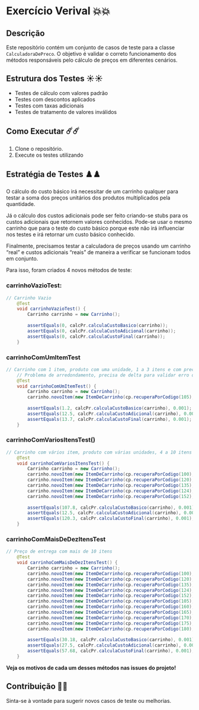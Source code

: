 ﻿# Exercício Verival 💥💥

## Descrição

Este repositório contém um conjunto de casos de teste para a classe `CalculadoraDePreco`. O objetivo é validar o correto funcionamento dos métodos responsáveis pelo cálculo de preços em diferentes cenários.

## Estrutura dos Testes ☀️☀️ 

- Testes de cálculo com valores padrão
- Testes com descontos aplicados
- Testes com taxas adicionais
- Testes de tratamento de valores inválidos

## Como Executar ☄️☄️

1. Clone o repositório.
2. Execute os testes utilizando 

## Estratégia de Testes ♟️♟️

O cálculo do custo básico irá necessitar de um carrinho qualquer para testar a soma dos preços unitários dos produtos multiplicados pela quantidade.

Já o cálculo dos custos adicionais pode ser feito criando-se stubs para os custos adicionais que retornem valores conhecidos. Pode-se usar o mesmo carrinho que para o teste do custo básico porque este não irá influenciar nos testes e irá retornar um custo básico conhecido.

Finalmente, precisamos testar a calculadora de preços usando um carrinho “real” e custos adicionais “reais” de maneira a verificar se funcionam todos em conjunto.

Para isso, foram criados 4 novos métodos de teste:

### carrinhoVazioTest:

```java
// Carrinho Vazio
    @Test
    void carrinhoVazioTest() {
        Carrinho carrinho = new Carrinho();
        
        assertEquals(0, calcPr.calculaCustoBasico(carrinho));
        assertEquals(0, calcPr.calculaCustoAdicional(carrinho));
        assertEquals(0, calcPr.calculaCustoFinal(carrinho));
    }
```

### carrinhoComUmItemTest

```java
// Carrinho com 1 item, produto com uma unidade, 1 a 3 itens e com preco em dolar
    // Problema de arredondamento, precisa de delta para validar erro de aproximacao
    @Test
    void carrinhoComUmItemTest() {
        Carrinho carrinho = new Carrinho();
        carrinho.novoItem(new ItemDeCarrinho(cp.recuperaPorCodigo(105), 1));
        
        assertEquals(1.2, calcPr.calculaCustoBasico(carrinho), 0.001);
        assertEquals(12.5, calcPr.calculaCustoAdicional(carrinho), 0.001);
        assertEquals(13.7, calcPr.calculaCustoFinal(carrinho), 0.001);
    }
```

### carrinhoComVariosItensTest()

```java
// Carrinho com vários item, produto com várias unidades, 4 a 10 itens e sem preço em dólar
    @Test
    void carrinhoComVariosItensTest() {
        Carrinho carrinho = new Carrinho();
        carrinho.novoItem(new ItemDeCarrinho(cp.recuperaPorCodigo(100), 10));
        carrinho.novoItem(new ItemDeCarrinho(cp.recuperaPorCodigo(120), 10));
        carrinho.novoItem(new ItemDeCarrinho(cp.recuperaPorCodigo(135), 5));
        carrinho.novoItem(new ItemDeCarrinho(cp.recuperaPorCodigo(124), 10));
        carrinho.novoItem(new ItemDeCarrinho(cp.recuperaPorCodigo(152), 10));
        
        assertEquals(107.8, calcPr.calculaCustoBasico(carrinho), 0.001);
        assertEquals(12.5, calcPr.calculaCustoAdicional(carrinho), 0.001);
        assertEquals(120.3, calcPr.calculaCustoFinal(carrinho), 0.001);
    }
```

### carrinhoComMaisDeDezItensTest

```java
// Preço de entrega com mais de 10 itens
    @Test
    void carrinhoComMaisDeDezItensTest() {
        Carrinho carrinho = new Carrinho();
        carrinho.novoItem(new ItemDeCarrinho(cp.recuperaPorCodigo(100), 1));
        carrinho.novoItem(new ItemDeCarrinho(cp.recuperaPorCodigo(120), 1));
        carrinho.novoItem(new ItemDeCarrinho(cp.recuperaPorCodigo(135), 1));
        carrinho.novoItem(new ItemDeCarrinho(cp.recuperaPorCodigo(124), 1));
        carrinho.novoItem(new ItemDeCarrinho(cp.recuperaPorCodigo(152), 1));
        carrinho.novoItem(new ItemDeCarrinho(cp.recuperaPorCodigo(105), 1));
        carrinho.novoItem(new ItemDeCarrinho(cp.recuperaPorCodigo(160), 1));
        carrinho.novoItem(new ItemDeCarrinho(cp.recuperaPorCodigo(165), 1));
        carrinho.novoItem(new ItemDeCarrinho(cp.recuperaPorCodigo(170), 1));
        carrinho.novoItem(new ItemDeCarrinho(cp.recuperaPorCodigo(175), 1));
        carrinho.novoItem(new ItemDeCarrinho(cp.recuperaPorCodigo(180), 1));
        
        assertEquals(30.18, calcPr.calculaCustoBasico(carrinho), 0.001);
        assertEquals(27.5, calcPr.calculaCustoAdicional(carrinho), 0.001);
        assertEquals(57.68, calcPr.calculaCustoFinal(carrinho), 0.001);
    }
```

**Veja os motivos de cada um desses métodos nas issues do projeto!**


## Contribuição 🚦🚦

Sinta-se à vontade para sugerir novos casos de teste ou melhorias.


